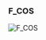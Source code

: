 ### F_COS


![F_COS](https://user-images.githubusercontent.com/116869307/214145027-b4a8a395-2535-4bd6-853c-644685e13ade.png)





















